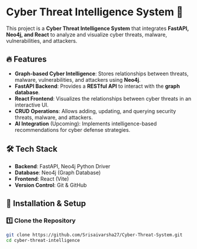 # Cyber Threat Intelligence System 🚀  

This project is a **Cyber Threat Intelligence System** that integrates **FastAPI, Neo4j, and React** to analyze and visualize cyber threats, malware, vulnerabilities, and attackers.  

## 🔥 Features  
- **Graph-based Cyber Intelligence**: Stores relationships between threats, malware, vulnerabilities, and attackers using **Neo4j**.  
- **FastAPI Backend**: Provides a **RESTful API** to interact with the **graph database**.  
- **React Frontend**: Visualizes the relationships between cyber threats in an interactive UI.  
- **CRUD Operations**: Allows adding, updating, and querying security threats, malware, and attackers.  
- **AI Integration** (Upcoming): Implements intelligence-based recommendations for cyber defense strategies.  

## 🛠️ Tech Stack  
- **Backend**: FastAPI, Neo4j Python Driver  
- **Database**: Neo4j (Graph Database)  
- **Frontend**: React (Vite)  
- **Version Control**: Git & GitHub  

## 🚀 Installation & Setup  

### **1️⃣ Clone the Repository**  
```sh
git clone https://github.com/Srisaivarsha27/Cyber-Threat-System.git
cd cyber-threat-intelligence
